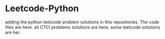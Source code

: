 # Leetcode-Python
adding the python leetcode problem solutions in this repositories. 
The code files are here.
all CTCI problems solutions are here.
some leetcode solutions are her.












































































































































































































































































































































































































































































































































